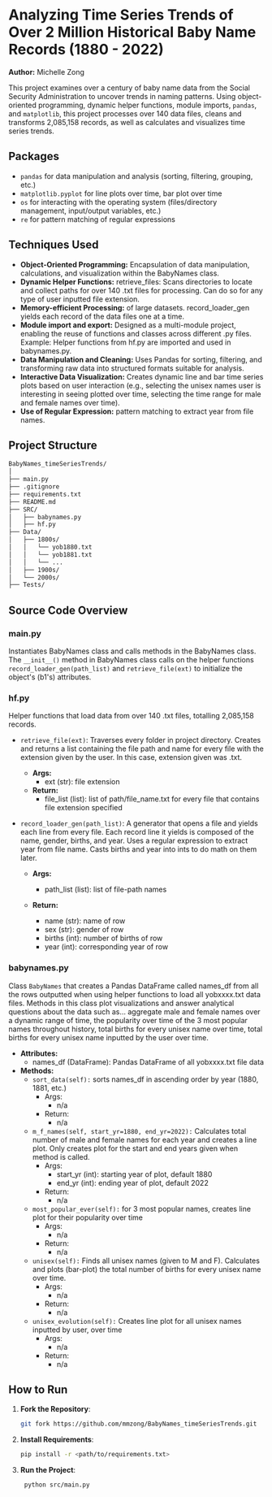 # Analyzing Time Series Trends of Over 2 Million Historical Baby Name Records (1880 - 2022)
**Author:** Michelle Zong

This project examines over a century of baby name data from the Social Security Administration to uncover trends in naming patterns. Using object-oriented programming, dynamic helper functions, module imports, `pandas`, and `matplotlib`, this project processes over 140 data files, cleans and transforms 2,085,158 records, as well as calculates and visualizes time series trends. 


## Packages
- `pandas` for data manipulation and analysis (sorting, filtering, grouping, etc.)
- `matplotlib.pyplot` for line plots over time,  bar plot over time
- `os` for interacting with the operating system (files/directory management, input/output variables, etc.)
- `re` for pattern matching of regular expressions

## Techniques Used
- **Object-Oriented Programming:** Encapsulation of data manipulation, calculations, and visualization within the BabyNames class.
- **Dynamic Helper Functions:** retrieve_files: Scans directories to locate and collect paths for over 140 .txt files for processing. Can do so for any type of user inputted file extension.
- **Memory-efficient Processing:** of large datasets. record_loader_gen yields each record of the data files one at a time.
- **Module import and export:** Designed as a multi-module project, enabling the reuse of functions and classes across different .py files. Example: Helper functions from hf.py are imported and used in babynames.py.
- **Data Manipulation and Cleaning:** Uses Pandas for sorting, filtering, and transforming raw data into structured formats suitable for analysis.
- **Interactive Data Visualization:** Creates dynamic line and bar time series plots based on user interaction (e.g., selecting the unisex names user is interesting in seeing plotted over time, selecting the time range for male and female names over time).
- **Use of Regular Expression:** pattern matching to extract year from file names.

## Project Structure
```bash
BabyNames_timeSeriesTrends/
│
├── main.py
├── .gitignore
├── requirements.txt
├── README.md
├── SRC/
│   ├── babynames.py
│   ├── hf.py
├── Data/
│   ├── 1800s/
│   │   └── yob1880.txt
│   │   └── yob1881.txt
│   │   └── ...
│   ├── 1900s/
│   └── 2000s/
├── Tests/
```

## Source Code Overview
### main.py
Instantiates BabyNames class and calls methods in the BabyNames class. The `__init__()` method in BabyNames class calls on the helper functions `record_loader_gen(path_list)` and `retrieve_file(ext)` to initialize the object's (b1's) attributes. 

### hf.py
Helper functions that load data from over 140 .txt files, totalling 2,085,158 records.

- `retrieve_file(ext)`: Traverses every folder in project directory. Creates and returns a list containing the file path and name for every file with the extension given by the user. In this 
case, extension given was .txt. 
    -  **Args:** 
        - ext (str): file extension
    - **Return:** 
        - file_list (list): list of path/file_name.txt for every file that contains file extension specified

- `record_loader_gen(path_list)`: A generator that opens a file and yields each line from every file. Each record line it yields is composed of the name, gender, births, and year. Uses a regular expression to extract year from file name. Casts births and year into ints to do math on them later.
    - **Args:**
        - path_list (list): list of file-path names

    - **Return:**
        - name (str): name of row
        - sex (str): gender of row
        - births (int): number of births of row
        - year (int): corresponding year of row

### babynames.py
Class `BabyNames` that creates a Pandas DataFrame called names_df from all the rows outputted when using helper functions to load all yobxxxx.txt data files. Methods in this class plot visualizations and answer analytical questions about the data such as... aggregate male and female names over a dynamic range of time, the popularity over time of the 3 most popular names throughout history, total births for every unisex name over time, total births for every unisex name inputted by the user over time. 
- **Attributes:**
    - names_df (DataFrame): Pandas DataFrame of all yobxxxx.txt file data
- **Methods:**
    - `sort_data(self):` sorts names_df in ascending order by year (1880, 1881, etc.)
        - Args:
            - n/a
        - Return:
            - n/a
    - `m_f_names(self, start_yr=1880, end_yr=2022):` Calculates total number of male and female names for each year and creates a line plot. Only creates plot for the start and end years given when method is called.
        - Args:
            - start_yr (int): starting year of plot, default 1880
            - end_yr (int): ending year of plot, default 2022
        - Return:
            - n/a
    - `most_popular_ever(self):` for 3 most popular names, creates line plot for their popularity over time
        - Args:
            - n/a
        - Return:
            - n/a
    - `unisex(self):` Finds all unisex names (given to M and F). Calculates and plots (bar-plot) the total number of births for every unisex name over time.
        - Args:
            - n/a
        - Return:
            - n/a
    - `unisex_evolution(self):` Creates line plot for all unisex names inputted by user, over time
        - Args:
            - n/a
        - Return:
            - n/a

## How to Run

1. **Fork the Repository**:
   ```bash
   git fork https://github.com/mmzong/BabyNames_timeSeriesTrends.git
   ```

2. **Install Requirements**:
   ```bash
   pip install -r <path/to/requirements.txt>
   ```

3. **Run the Project**:
   ```bash
    python src/main.py
   ```

